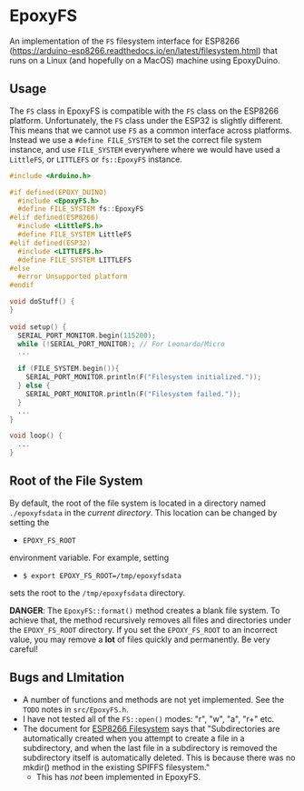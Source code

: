 # EpoxyFS

An implementation of the `FS` filesystem interface for ESP8266
(https://arduino-esp8266.readthedocs.io/en/latest/filesystem.html) that runs on
a Linux (and hopefully on a MacOS) machine using EpoxyDuino.

## Usage

The `FS` class in EpoxyFS is compatible with the `FS` class on the ESP8266
platform. Unfortunately, the `FS` class under the ESP32 is slightly different.
This means that we cannot use `FS` as a common interface across platforms.
Instead we use a `#define FILE_SYSTEM` to set the correct file system instance,
and use `FILE_SYSTEM` everywhere where we would have used a `LittleFS`, or
`LITTLEFS` or `fs::EpoxyFS` instance.

```C++
#include <Arduino.h>

#if defined(EPOXY_DUINO)
  #include <EpoxyFS.h>
  #define FILE_SYSTEM fs::EpoxyFS
#elif defined(ESP8266)
  #include <LittleFS.h>
  #define FILE_SYSTEM LittleFS
#elif defined(ESP32)
  #include <LITTLEFS.h>
  #define FILE_SYSTEM LITTLEFS
#else
  #error Unsupported platform
#endif

void doStuff() {
}
  
void setup() {
  SERIAL_PORT_MONITOR.begin(115200);
  while (!SERIAL_PORT_MONITOR); // For Leonardo/Micro
  ...

  if (FILE_SYSTEM.begin()){
    SERIAL_PORT_MONITOR.println(F("Filesystem initialized."));
  } else {
    SERIAL_PORT_MONITOR.println(F("Filesystem failed."));
  }
  ...
}

void loop() {
  ...
}
```

## Root of the File System

By default, the root of the file system is located in a directory named
`./epoxyfsdata` in the *current directory*. This location can be changed by
setting the

* `EPOXY_FS_ROOT`

environment variable. For example, setting

* `$ export EPOXY_FS_ROOT=/tmp/epoxyfsdata`

sets the root to the `/tmp/epoxyfsdata` directory.

**DANGER**: The `EpoxyFS::format()` method creates a blank file system. To
achieve that, the method recursively removes all files and directories under the
`EPOXY_FS_ROOT` directory. If you set the `EPOXY_FS_ROOT` to an incorrect value,
you may remove a **lot** of files quickly and permanently. Be very careful!

## Bugs and LImitation

* A number of functions and methods are not yet implemented. See the `TODO`
  notes in `src/EpoxyFS.h`.
* I have not tested all of the `FS::open()` modes: "r", "w", "a", "r+" etc.
* The document for [ESP8266
  Filesystem](https://arduino-esp8266.readthedocs.io/en/latest/filesystem.html)
  says that "Subdirectories are automatically created when you attempt to create
  a file in a subdirectory, and when the last file in a subdirectory is removed
  the subdirectory itself is automatically deleted. This is because there was no
  mkdir() method in the existing SPIFFS filesystem."
    * This has *not* been implemented in EpoxyFS.
